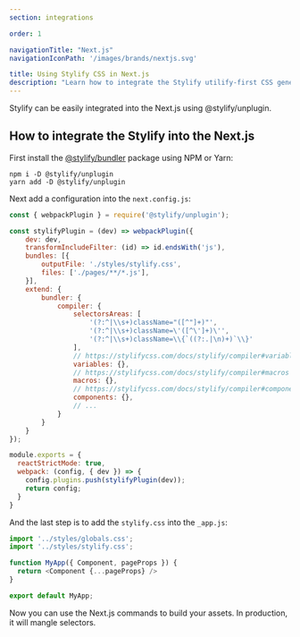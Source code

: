 ```yaml
---
section: integrations

order: 1

navigationTitle: "Next.js"
navigationIconPath: '/images/brands/nextjs.svg'

title: Using Stylify CSS in Next.js
description: "Learn how to integrate the Stylify utilify-first CSS generator into the the Next.js."
---
```


Stylify can be easily integrated into the Next.js using @stylify/unplugin.

<stack-blitz-link link="https://stackblitz.com/edit/stylify-nextjs-template?devtoolsheight=33&file=pages/index.js"></stack-blitz-link>

<note><template>
Integration example for the Next.js can be found in <a href="https://github.com/stylify/integrations-examples/tree/master/nextjs" target="_blank" rel="noopener">integrations examples repository</a>.
</template></note>

## How to integrate the Stylify into the Next.js

First install the [@stylify/bundler](/docs/unplugin) package using NPM or Yarn:

```
npm i -D @stylify/unplugin
yarn add -D @stylify/unplugin
```

Next add a configuration into the `next.config.js`:

```js
const { webpackPlugin } = require('@stylify/unplugin');

const stylifyPlugin = (dev) => webpackPlugin({
	dev: dev,
	transformIncludeFilter: (id) => id.endsWith('js'),
	bundles: [{
		outputFile: './styles/stylify.css',
		files: ['./pages/**/*.js'],
	}],
	extend: {
		bundler: {
			compiler: {
				selectorsAreas: [
					'(?:^|\\s+)className="([^"]+)"',
					'(?:^|\\s+)className=\'([^\']+)\'',
					'(?:^|\\s+)className=\\{`((?:.|\n)+)`\\}'
				],
				// https://stylifycss.com/docs/stylify/compiler#variables
				variables: {},
				// https://stylifycss.com/docs/stylify/compiler#macros
				macros: {},
				// https://stylifycss.com/docs/stylify/compiler#components
				components: {},
				// ...
			}
		}
	}
});

module.exports = {
  reactStrictMode: true,
  webpack: (config, { dev }) => {
    config.plugins.push(stylifyPlugin(dev));
    return config;
  }
}
```

And the last step is to add the `stylify.css` into the `_app.js`:

```js
import '../styles/globals.css';
import '../styles/stylify.css';

function MyApp({ Component, pageProps }) {
  return <Component {...pageProps} />
}

export default MyApp;
```

Now you can use the Next.js commands to build your assets. In production, it will mangle selectors.

<where-to-next />
